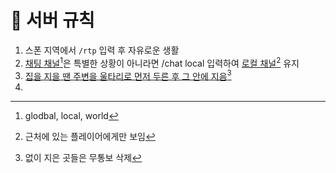 # 🥥 서버 규칙



1. 스폰 지역에서 `/rtp` 입력 후 자유로운 생활
2. [채팅 채널](#user-content-fn-1)[^1]은 특별한 상황이 아니라면 /chat local 입력하여 [로컬 채널](#user-content-fn-2)[^2] 유지
3. [집을 지을 땐 주변을 울타리로 먼저 두른 후 그 안에 지음](#user-content-fn-3)[^3]
4.

[^1]: glodbal, local, world

[^2]: 근처에 있는 플레이어에게만 보임

[^3]: 없이 지은 곳들은 무통보 삭제
